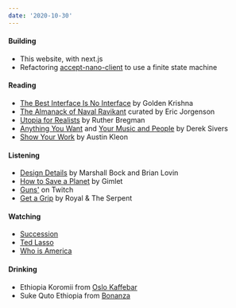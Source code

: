 ```yaml
---
date: '2020-10-30'
---
```


#### Building

- This website, with next.js
- Refactoring [accept-nano-client](https://github.com/accept-nano/accept-nano-client) to use a finite state machine

#### Reading

- [The Best Interface Is No Interface](../books/the-best-interface-is-no-interface.md) by Golden Krishna
- [The Almanack of Naval Ravikant](../books/navalmanack.md) curated by Eric Jorgenson
- [Utopia for Realists](../books/utopia-for-realists.md) by Ruther Bregman
- [Anything You Want](../books/anything-you-want.md) and [Your Music and People](../books/your-music-and-people.md) by Derek Sivers
- [Show Your Work](../books/show-your-work.md) by Austin Kleon

#### Listening

- [Design Details](https://designdetails.fm) by Marshall Bock and Brian Lovin
- [How to Save a Planet](https://gimletmedia.com/shows/howtosaveaplanet) by Gimlet
- [Guns'](https://gunselsenol.com) on Twitch
- [Get a Grip](https://open.spotify.com/album/2Yn5QhZEEoDl1MDMVjY3Ao?si=4_7i0rFNQ22e4lWdazpbGw) by Royal & The Serpent

#### Watching

- [Succession](https://www.imdb.com/title/tt7660850)
- [Ted Lasso](https://www.imdb.com/title/tt10986410)
- [Who is America](https://www.imdb.com/title/tt8679236)

#### Drinking

- Ethiopia Koromii from [Oslo Kaffebar](../notes/coffee-bean-package-perfect.md)
- Suke Quto Ethiopia from [Bonanza](../notes/coffee-bean-package-not-perfect.md)
